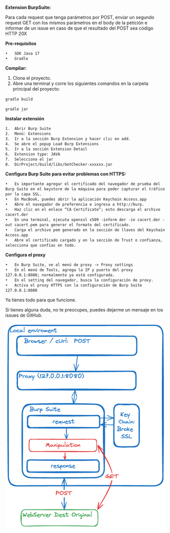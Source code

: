 **Extension BurpSuite:**

Para cada request que tenga parámetros por POST, enviar un segundo request GET con los mismos parámetros en el body de la petición e informar de un issue en caso de que el resultado del POST sea código HTTP 20X

**Pre-requisitos**

	•	SDK Java 17
	•	Gradle

**Compilar:**

1.	Clona el proyecto.
2.	Abre una terminal y corre los siguientes comandos en la carpeta principal del proyecto:

`gradle build`

`gradle jar`

**Instalar extensión**

	1.	Abrir Burp Suite
	2.	Menú: Extensions
	3.	Ir a la sección Burp Extension y hacer clic en add.
	4.	Se abre el popup Load Burp Extensions
	5.	Ir a la sección Extension Detail
	6.	Extension type: JAVA
	7.	Selecciona el jar
	8.	DirProject/build/libs/GetChecker-xxxxxx.jar

**Configura Burp Suite para evitar problemas con HTTPS:**

	•	Es importante agregar el certificado del navegador de prueba del Burp Suite en el keystore de la máquina para poder capturar el tráfico por la capa SSL.
	•	En MacBook, puedes abrir la aplicación Keychain Access.app
	•	Abre el navegador de preferencia e ingresa a http://burp.
	•	Haz clic en el enlace “CA Certificate”; esto descarga el archivo cacert.der
	•	En una terminal, ejecuta openssl x509 -inform der -in cacert.der -out cacert.pem para generar el formato del certificado.
	•	Carga el archivo pem generado en la sección de llaves del Keychain Access.app
	•	Abre el certificado cargado y en la sección de Trust o confianza, selecciona que confías en todo.

**Configura el proxy**

	•	En Burp Suite, ve al menú de proxy -> Proxy settings
	•	En el menú de Tools, agrega la IP y puerto del proxy 127.0.0.1:8080; normalmente ya está configurada.
	•	En el setting del navegador, busca la configuración de proxy.
	•	Activa el proxy HTTPS con la configuración de Burp Suite 127.0.0.1:8080

Ya tienes todo para que funcione.

Si tienes alguna duda, no te preocupes, puedes dejarme un mensaje en los issues de GitHub.

![img.png](docs/img.png)